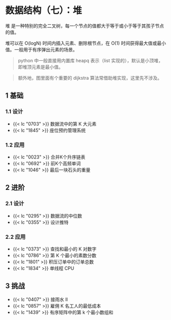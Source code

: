 # 数据结构（七）：堆


堆 是一种特别的完全二叉树，每一个节点的值都大于等于或小于等于其孩子节点的值。

堆可以在 O(logN) 时间内插入元素、删除根节点，在 O(1) 时间获得最大值或最小值。一般用于有序弹出元素的场景。

> python 中一般直接用内置库 heapq 表示（list 实现的），默认是小顶堆，即堆顶元素是最小值。

> 额外地，图里面有个重要的 dijkstra 算法常借助堆实现，这里先不涉及。

## 1 基础

### 1.1 设计

- {{< lc "0703" >}} 数据流中的第 K 大元素
- {{< lc "1845" >}} 座位预约管理系统

### 1.2 应用

- {{< lc "0023" >}} 合并K个升序链表
- {{< lc "0692" >}} 前K个高频单词
- {{< lc "1046" >}} 最后一块石头的重量

## 2 进阶

### 2.1 设计

- {{< lc "0295" >}} 数据流的中位数
- {{< lc "0355" >}} 设计推特

### 2.2 应用

- {{< lc "0373" >}} 查找和最小的 K 对数字
- {{< lc "0786" >}} 第 K 个最小的素数分数
- {{< lc "1801" >}} 积压订单中的订单总数
- {{< lc "1834" >}} 单线程 CPU

## 3 挑战

- {{< lc "0407" >}} 接雨水 II
- {{< lc "0857" >}} 雇佣 K 名工人的最低成本
- {{< lc "1439" >}} 有序矩阵中的第 k 个最小数组和


